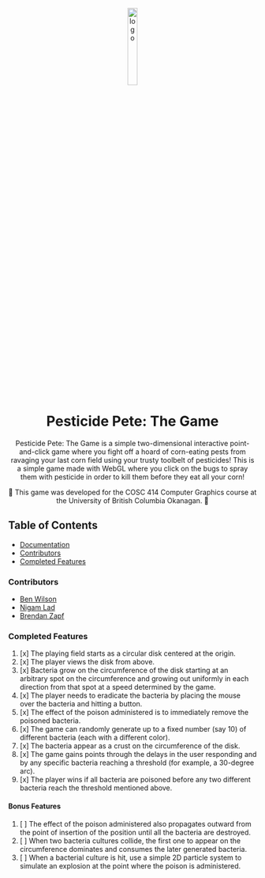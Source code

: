 <p align="center">
  <img src="https://i.imgur.com/bkdCa4S.jpeg" alt="logo" width="20%"/>
</p>
<h1 align="center">
  Pesticide Pete: The Game
</h1>
<p align="center">
  
</p>

<p align="center">
 Pesticide Pete: The Game is a simple two-dimensional interactive point-and-click game where you fight off a hoard of corn-eating pests from ravaging your last corn field using your trusty toolbelt of pesticides! This is a simple game made with WebGL where you click on the bugs to spray them with pesticide in order to kill them before they eat all your corn!
</p> 

<p align="center">
  🚧 This game was developed for the COSC 414 Computer Graphics course at the University of British Columbia Okanagan. 🚧
</p>


## Table of Contents

- [Documentation](#documentation)
- [Contributors](#contributors)
- [Completed Features](#completed-features)

### Contributors
 - [Ben Wilson](https://github.com/benmwilson)
 - [Nigam Lad](https://github.com/NigamLad)
 - [Brendan Zapf](https://github.com/bigz4)
 
### Completed Features
 
1. [x] The playing field starts as a circular disk centered at the origin.
2. [x] The player views the disk from above.
3. [x] Bacteria grow on the circumference of the disk starting at an arbitrary spot on the
circumference and growing out uniformly in each direction from that spot at a speed
determined by the game.
4. [x] The player needs to eradicate the bacteria by placing the mouse over the bacteria and
hitting a button.
5. [x] The effect of the poison administered is to immediately remove the poisoned bacteria.
6. [x] The game can randomly generate up to a fixed number (say 10) of different bacteria
(each with a different color).
7. [x] The bacteria appear as a crust on the circumference of the disk.
8. [x] The game gains points through the delays in the user responding and by any specific
bacteria reaching a threshold (for example, a 30-degree arc).
9. [x] The player wins if all bacteria are poisoned before any two different bacteria reach the
threshold mentioned above.
 
#### Bonus Features
 
1. [ ] The effect of the poison administered also propagates outward from the point of insertion of the position until all the bacteria are destroyed.
2. [ ] When two bacteria cultures collide, the first one to appear on the circumference dominates and consumes the later generated bacteria.
3. [ ] When a bacterial culture is hit, use a simple 2D particle system to simulate an explosion at the point where the poison is administered.
